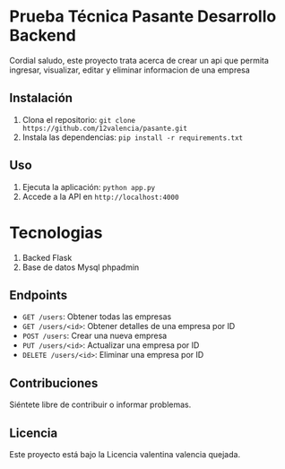 # Prueba Técnica Pasante Desarrollo Backend

Cordial saludo, este proyecto trata acerca de crear un api que permita ingresar, visualizar, editar y eliminar informacion de una empresa 

## Instalación

1. Clona el repositorio: `git clone https://github.com/12valencia/pasante.git`
2. Instala las dependencias: `pip install -r requirements.txt`

## Uso

1. Ejecuta la aplicación: `python app.py`
2. Accede a la API en `http://localhost:4000`

# Tecnologias
1. Backed Flask
2. Base de datos Mysql phpadmin
## Endpoints

- `GET /users`: Obtener todas las empresas
- `GET /users/<id>`: Obtener detalles de una empresa por ID
- `POST /users`: Crear una nueva empresa
- `PUT /users/<id>`: Actualizar una empresa por ID
- `DELETE /users/<id>`: Eliminar una empresa por ID

## Contribuciones

Siéntete libre de contribuir o informar problemas.

## Licencia

Este proyecto está bajo la Licencia valentina valencia quejada.
